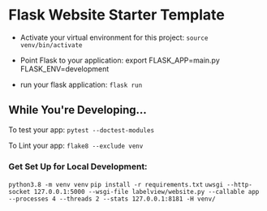 # Flask Website Starter Template

- Activate your virtual environment for this project: `source venv/bin/activate`

- Point Flask to your application: export FLASK_APP=main.py FLASK_ENV=development

- run your flask application: `flask run`

## While You're Developing...

To test your app: `pytest --doctest-modules`

To Lint your app: `flake8 --exclude venv`

### Get Set Up for Local Development:

`python3.8 -m venv venv`
`pip install -r requirements.txt`
`uwsgi --http-socket 127.0.0.1:5000 --wsgi-file labelview/website.py --callable app --processes 4 --threads 2 --stats 127.0.0.1:8181 -H venv/`
